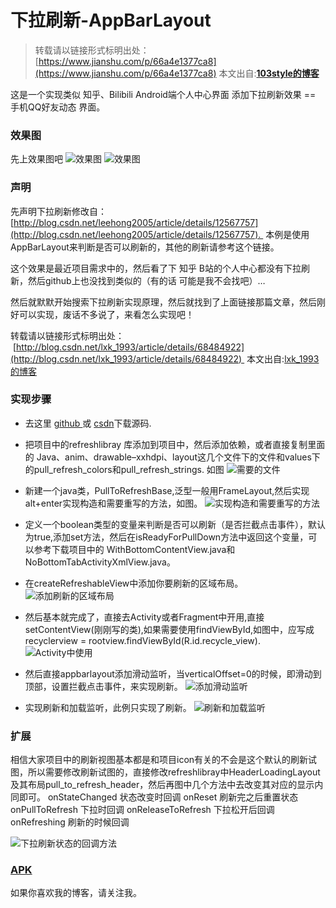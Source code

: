 # 下拉刷新-AppBarLayout 

>转载请以链接形式标明出处： [https://www.jianshu.com/p/66a4e1377ca8](https://www.jianshu.com/p/66a4e1377ca8)
本文出自:[**103style的博客**](https://www.jianshu.com/u/109656c2d96f) 


这是一个实现类似 知乎、Bilibili Android端个人中心界面 添加下拉刷新效果 == 手机QQ好友动态 界面。

### 效果图

先上效果图吧
![效果图](http://upload-images.jianshu.io/upload_images/1709375-6b8af85ce7e192d7?imageMogr2/auto-orient/strip)
![效果图](http://upload-images.jianshu.io/upload_images/1709375-1b85cb4912d03079?imageMogr2/auto-orient/strip)

### 声明
先声明下拉刷新修改自：[http://blog.csdn.net/leehong2005/article/details/12567757](http://blog.csdn.net/leehong2005/article/details/12567757). 
本例是使用AppBarLayout来判断是否可以刷新的，其他的刷新请参考这个链接。

这个效果是最近项目需求中的，然后看了下 知乎 B站的个人中心都没有下拉刷新，然后github上也没找到类似的（有的话 可能是我不会找吧）…

然后就默默开始搜索下拉刷新实现原理，然后就找到了上面链接那篇文章，然后刚好可以实现，废话不多说了，来看怎么实现吧！

转载请以链接形式标明出处：
 [http://blog.csdn.net/lxk_1993/article/details/68484922](http://blog.csdn.net/lxk_1993/article/details/68484922) 
本文出自:[lxk_1993的博客](http://blog.csdn.net/lxk_1993)

### 实现步骤
*  去这里 [github ](https://github.com/103style/RefreshWithAppBarLayout)或 [csdn](http://download.csdn.net/download/lxk_1993/9798704)下载源码.

*  把项目中的refreshlibray 库添加到项目中，然后添加依赖，或者直接复制里面的 Java、anim、drawable–xxhdpi、layout这几个文件下的文件和values下的pull_refresh_colors和pull_refresh_strings. 如图 ![需要的文件](http://upload-images.jianshu.io/upload_images/1709375-08c75d5327dc3718?imageMogr2/auto-orient/strip%7CimageView2/2/w/1240)

*  新建一个java类，PullToRefreshBase,泛型一般用FrameLayout,然后实现alt+enter实现构造和需要重写的方法，如图。 ![实现构造和需要重写的方法](http://upload-images.jianshu.io/upload_images/1709375-66967b2341a8321d?imageMogr2/auto-orient/strip%7CimageView2/2/w/1240)

*  定义一个boolean类型的变量来判断是否可以刷新（是否拦截点击事件），默认为true,添加set方法，然后在isReadyForPullDown方法中返回这个变量，可以参考下载项目中的 WithBottomContentView.java和NoBottomTabActivityXmlView.java。

*  在createRefreshableView中添加你要刷新的区域布局。 ![添加刷新的区域布局](http://upload-images.jianshu.io/upload_images/1709375-69e7c16c0338bcb7?imageMogr2/auto-orient/strip%7CimageView2/2/w/1240)

*  然后基本就完成了，直接去Activity或者Fragment中开用,直接setContentView(刚刚写的类),如果需要使用findViewById,如图中，应写成recyclerview = rootview.findViewById(R.id.recycle_view). ![Activity中使用](http://upload-images.jianshu.io/upload_images/1709375-651c31bedf4e3f1d?imageMogr2/auto-orient/strip%7CimageView2/2/w/1240)

*  然后直接appbarlayout添加滑动监听，当verticalOffset=0的时候，即滑动到顶部，设置拦截点击事件，来实现刷新。 ![添加滑动监听](http://upload-images.jianshu.io/upload_images/1709375-85b829d892e0df26?imageMogr2/auto-orient/strip%7CimageView2/2/w/1240)

*  实现刷新和加载监听，此例只实现了刷新。 ![刷新和加载监听](http://upload-images.jianshu.io/upload_images/1709375-e0152850f1d4b2e6?imageMogr2/auto-orient/strip%7CimageView2/2/w/1240)

### 扩展
相信大家项目中的刷新视图基本都是和项目icon有关的不会是这个默认的刷新试图，所以需要修改刷新试图的，直接修改refreshlibray中HeaderLoadingLayout及其布局pull_to_refresh_header，然后再图中几个方法中去改变其对应的显示内同即可。
onStateChanged 状态改变时回调
onReset 刷新完之后重置状态
onPullToRefresh 下拉时回调
onReleaseToRefresh 下拉松开后回调
onRefreshing 刷新的时候回调

![下拉刷新状态的回调方法](http://upload-images.jianshu.io/upload_images/1709375-51314a8456830f73?imageMogr2/auto-orient/strip%7CimageView2/2/w/1240)


### [APK](https://raw.githubusercontent.com/103style/RefreshWithAppBarLayout/master/apk/RefreshWithAppBarLayout.apk)

如果你喜欢我的博客，请关注我。
